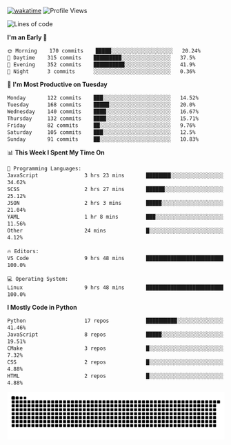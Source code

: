 [![wakatime](https://wakatime.com/badge/user/b920b284-3cde-4cd4-b72e-f7f22d050b16.svg)](https://wakatime.com/@b920b284-3cde-4cd4-b72e-f7f22d050b16)
![Profile Views](http://img.shields.io/badge/Profile%20Views-4586-blue)
<!--START_SECTION:waka-->
![Lines of code](https://img.shields.io/badge/From%20Hello%20World%20I%27ve%20Written--772%20Thousand%20lines%20of%20code-blue)

**I'm an Early 🐤** 

```text
🌞 Morning    170 commits    █████░░░░░░░░░░░░░░░░░░░░   20.24% 
🌆 Daytime    315 commits    █████████░░░░░░░░░░░░░░░░   37.5% 
🌃 Evening    352 commits    ██████████░░░░░░░░░░░░░░░   41.9% 
🌙 Night      3 commits      ░░░░░░░░░░░░░░░░░░░░░░░░░   0.36%

```
📅 **I'm Most Productive on Tuesday** 

```text
Monday       122 commits    ███░░░░░░░░░░░░░░░░░░░░░░   14.52% 
Tuesday      168 commits    █████░░░░░░░░░░░░░░░░░░░░   20.0% 
Wednesday    140 commits    ████░░░░░░░░░░░░░░░░░░░░░   16.67% 
Thursday     132 commits    ████░░░░░░░░░░░░░░░░░░░░░   15.71% 
Friday       82 commits     ██░░░░░░░░░░░░░░░░░░░░░░░   9.76% 
Saturday     105 commits    ███░░░░░░░░░░░░░░░░░░░░░░   12.5% 
Sunday       91 commits     ██░░░░░░░░░░░░░░░░░░░░░░░   10.83%

```


📊 **This Week I Spent My Time On** 

```text
💬 Programming Languages: 
JavaScript               3 hrs 23 mins       ████████░░░░░░░░░░░░░░░░░   34.62% 
SCSS                     2 hrs 27 mins       ██████░░░░░░░░░░░░░░░░░░░   25.12% 
JSON                     2 hrs 3 mins        █████░░░░░░░░░░░░░░░░░░░░   21.04% 
YAML                     1 hr 8 mins         ███░░░░░░░░░░░░░░░░░░░░░░   11.56% 
Other                    24 mins             █░░░░░░░░░░░░░░░░░░░░░░░░   4.12%

🔥 Editors: 
VS Code                  9 hrs 48 mins       █████████████████████████   100.0%

💻 Operating System: 
Linux                    9 hrs 48 mins       █████████████████████████   100.0%

```

**I Mostly Code in Python** 

```text
Python                   17 repos            ██████████░░░░░░░░░░░░░░░   41.46% 
JavaScript               8 repos             █████░░░░░░░░░░░░░░░░░░░░   19.51% 
CMake                    3 repos             █░░░░░░░░░░░░░░░░░░░░░░░░   7.32% 
CSS                      2 repos             █░░░░░░░░░░░░░░░░░░░░░░░░   4.88% 
HTML                     2 repos             █░░░░░░░░░░░░░░░░░░░░░░░░   4.88%

```



<!--END_SECTION:waka-->
![Snake animation](https://raw.githubusercontent.com/timmypidashev/timmypidashev/main/commits.svg)
